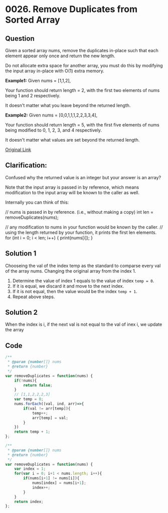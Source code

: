 
# 0026. Remove Duplicates from Sorted Array

## Question
Given a sorted array nums, remove the duplicates in-place such that each element appear only once and return the new length.

Do not allocate extra space for another array, you must do this by modifying the input array in-place with O(1) extra memory.

**Example1:**
Given nums = [1,1,2],

Your function should return length = 2, with the first two elements of nums being 1 and 2 respectively.

It doesn't matter what you leave beyond the returned length.

**Example2:**
Given nums = [0,0,1,1,1,2,2,3,3,4],

Your function should return length = 5, with the first five elements of nums being modified to 0, 1, 2, 3, and 4 respectively.

It doesn't matter what values are set beyond the returned length.

[Original Link](https://leetcode.com/problems/remove-duplicates-from-sorted-array/)

## Clarification:

Confused why the returned value is an integer but your answer is an array?

Note that the input array is passed in by reference, which means modification to the input array will be known to the caller as well.

Internally you can think of this:

// nums is passed in by reference. (i.e., without making a copy)
int len = removeDuplicates(nums);

// any modification to nums in your function would be known by the caller.
// using the length returned by your function, it prints the first len elements.
for (int i = 0; i < len; i++) {
    print(nums[i]);
}

## Solution 1
Chooseing the val of the index temp as the standard to comparse every val of the array nums.
Changing the original array from the index 1.
1. Determine the value of index 1 equals to the value of index `temp = 0`.
2. If it is equal, we discard it and move to the next index.
3. If it is not equal, then the value would be the index `temp + 1`.
4. Repeat above steps.

## Solution 2
 When the index is i, if the next val is not equal to the val of inex i, we update the array


## Code
```javascript
/**
 * @param {number[]} nums
 * @return {number}
 */
var removeDuplicates = function(nums) {
    if(!nums){
        return false;
    }
    // [1,1,2,2,2,3]
    var temp = 0;
    nums.forEach((val, ind, arr)=>{
        if(val != arr[temp]){
            temp++;
            arr[temp] = val;
        }
    })
    return temp + 1;
};
```

```javascript
/**
 * @param {number[]} nums
 * @return {number}
 */
var removeDuplicates = function(nums) {
    var index = 1;
    for(var i = 0; i+1 < nums.length; i++){
        if(nums[i+1] != nums[i]){
            nums[index] = nums[i+1];
            index++;
        }
    }
    return index;
};
```